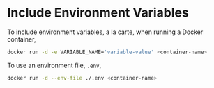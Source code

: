 # Include Environment Variables

To include environment variables, a la carte, when running a Docker container,

```bash
docker run -d -e VARIABLE_NAME='variable-value' <container-name>
```

To use an environment file, `.env`,

```bash
docker run -d --env-file ./.env <container-name> 
```